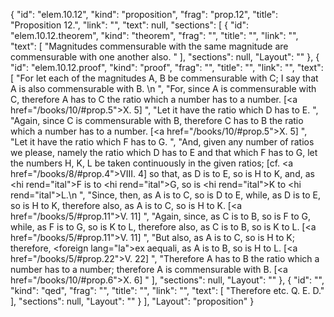 {
  "id": "elem.10.12",
  "kind": "proposition",
  "frag": "prop.12",
  "title": "Proposition 12.",
  "link": "",
  "text": null,
  "sections": [
    {
      "id": "elem.10.12.theorem",
      "kind": "theorem",
      "frag": "",
      "title": "",
      "link": "",
      "text": [
        "Magnitudes commensurable with the same magnitude are commensurable with one another also. "
      ],
      "sections": null,
      "Layout": ""
    },
    {
      "id": "elem.10.12.proof",
      "kind": "proof",
      "frag": "",
      "title": "",
      "link": "",
      "text": [
        "For let each of the magnitudes A, B be commensurable with C; I say that A is also commensurable with B. \n      ",
        "For, since A is commensurable with C, therefore A has to C the ratio which a number has to a number. [<a href=\"/books/10/#prop.5\">X. 5</a>] ",
        "Let it have the ratio which D has to E. ",
        "Again, since C is commensurable with B, therefore C has to B the ratio which a number has to a number. [<a href=\"/books/10/#prop.5\">X. 5</a>] ",
        "Let it have the ratio which F has to G. ",
        "And, given any number of ratios we please, namely the ratio which D has to E and that which F has to G, let the numbers H, K, L be taken continuously in the given ratios; [cf. <a href=\"/books/8/#prop.4\">VIII. 4</a>] so that, as D is to E, so is H to K, and, as <hi rend=\"ital\">F</hi> is to <hi rend=\"ital\">G</hi>, so is <hi rend=\"ital\">K</hi> to <hi rend=\"ital\">L</hi>.\n      ",
        "Since, then, as A is to C, so is D to E, while, as D is to E, so is H to K, therefore also, as A is to C, so is H to K. [<a href=\"/books/5/#prop.11\">V. 11</a>] ",
        "Again, since, as C is to B, so is F to G, while, as F is to G, so is K to L, therefore also, as C is to B, so is K to L. [<a href=\"/books/5/#prop.11\">V. 11</a>] ",
        "But also, as A is to C, so is H to K; therefore, <foreign lang=\"la\">ex aequali</foreign>, as A is to B, so is H to L. [<a href=\"/books/5/#prop.22\">V. 22</a>] ",
        "Therefore A has to B the ratio which a number has to a number; therefore A is commensurable with B. [<a href=\"/books/10/#prop.6\">X. 6</a>] "
      ],
      "sections": null,
      "Layout": ""
    },
    {
      "id": "",
      "kind": "qed",
      "frag": "",
      "title": "",
      "link": "",
      "text": [
        "Therefore etc. Q. E. D."
      ],
      "sections": null,
      "Layout": ""
    }
  ],
  "Layout": "proposition"
}
